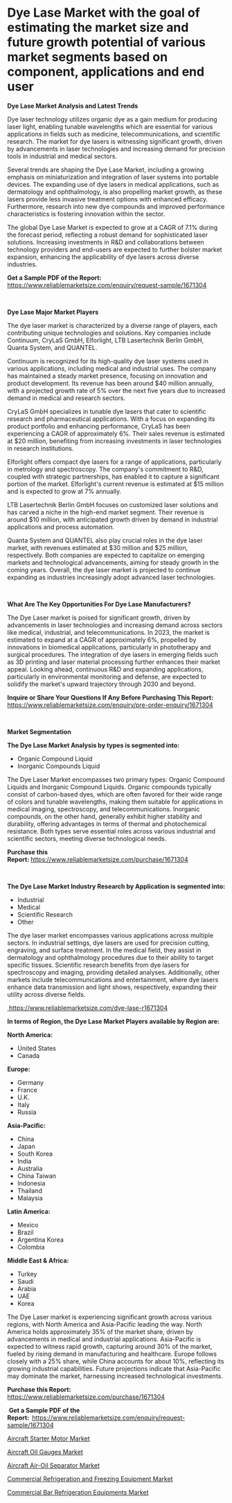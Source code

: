<p><h1>Dye Lase Market with the goal of estimating the market size and future growth potential of various market segments based on component, applications and end user</h1></p><p><strong>Dye Lase Market Analysis and Latest Trends</strong></p>
<p><p>Dye laser technology utilizes organic dye as a gain medium for producing laser light, enabling tunable wavelengths which are essential for various applications in fields such as medicine, telecommunications, and scientific research. The market for dye lasers is witnessing significant growth, driven by advancements in laser technologies and increasing demand for precision tools in industrial and medical sectors.</p><p>Several trends are shaping the Dye Lase Market, including a growing emphasis on miniaturization and integration of laser systems into portable devices. The expanding use of dye lasers in medical applications, such as dermatology and ophthalmology, is also propelling market growth, as these lasers provide less invasive treatment options with enhanced efficacy. Furthermore, research into new dye compounds and improved performance characteristics is fostering innovation within the sector.</p><p>The global Dye Lase Market is expected to grow at a CAGR of 7.1% during the forecast period, reflecting a robust demand for sophisticated laser solutions. Increasing investments in R&D and collaborations between technology providers and end-users are expected to further bolster market expansion, enhancing the applicability of dye lasers across diverse industries.</p></p>
<p><strong>Get a Sample PDF of the Report:&nbsp;</strong> <a href="https://www.reliablemarketsize.com/enquiry/request-sample/1671304?utm_campaign=1991&utm_medium=2&utm_source=Github&utm_content=ia&utm_term=25032025&utm_id=dye-lase">https://www.reliablemarketsize.com/enquiry/request-sample/1671304</a></p>
<p>&nbsp;</p>
<p><strong>Dye Lase Major Market Players</strong></p>
<p><p>The dye laser market is characterized by a diverse range of players, each contributing unique technologies and solutions. Key companies include Continuum, CryLaS GmbH, Elforlight, LTB Lasertechnik Berlin GmbH, Quanta System, and QUANTEL.</p><p>Continuum is recognized for its high-quality dye laser systems used in various applications, including medical and industrial uses. The company has maintained a steady market presence, focusing on innovation and product development. Its revenue has been around $40 million annually, with a projected growth rate of 5% over the next five years due to increased demand in medical and research sectors.</p><p>CryLaS GmbH specializes in tunable dye lasers that cater to scientific research and pharmaceutical applications. With a focus on expanding its product portfolio and enhancing performance, CryLaS has been experiencing a CAGR of approximately 6%. Their sales revenue is estimated at $20 million, benefiting from increasing investments in laser technologies in research institutions.</p><p>Elforlight offers compact dye lasers for a range of applications, particularly in metrology and spectroscopy. The company's commitment to R&D, coupled with strategic partnerships, has enabled it to capture a significant portion of the market. Elforlight's current revenue is estimated at $15 million and is expected to grow at 7% annually.</p><p>LTB Lasertechnik Berlin GmbH focuses on customized laser solutions and has carved a niche in the high-end market segment. Their revenue is around $10 million, with anticipated growth driven by demand in industrial applications and process automation.</p><p>Quanta System and QUANTEL also play crucial roles in the dye laser market, with revenues estimated at $30 million and $25 million, respectively. Both companies are expected to capitalize on emerging markets and technological advancements, aiming for steady growth in the coming years. Overall, the dye laser market is projected to continue expanding as industries increasingly adopt advanced laser technologies.</p></p>
<p>&nbsp;</p>
<p><strong>What Are The Key Opportunities For Dye Lase Manufacturers?</strong></p>
<p><p>The Dye Laser market is poised for significant growth, driven by advancements in laser technologies and increasing demand across sectors like medical, industrial, and telecommunications. In 2023, the market is estimated to expand at a CAGR of approximately 6%, propelled by innovations in biomedical applications, particularly in phototherapy and surgical procedures. The integration of dye lasers in emerging fields such as 3D printing and laser material processing further enhances their market appeal. Looking ahead, continuous R&D and expanding applications, particularly in environmental monitoring and defense, are expected to solidify the market's upward trajectory through 2030 and beyond.</p></p>
<p><strong>Inquire or Share Your Questions If Any Before Purchasing This Report:</strong> <a href="https://www.reliablemarketsize.com/enquiry/pre-order-enquiry/1671304?utm_campaign=1991&utm_medium=2&utm_source=Github&utm_content=ia&utm_term=25032025&utm_id=dye-lase">https://www.reliablemarketsize.com/enquiry/pre-order-enquiry/1671304</a></p>
<p>&nbsp;</p>
<p><strong>Market Segmentation</strong></p>
<p><strong>The Dye Lase Market Analysis by types is segmented into:</strong></p>
<p><ul><li>Organic Compound Liquid</li><li>Inorganic Compounds Liquid</li></ul></p>
<p><p>The Dye Laser Market encompasses two primary types: Organic Compound Liquids and Inorganic Compound Liquids. Organic compounds typically consist of carbon-based dyes, which are often favored for their wide range of colors and tunable wavelengths, making them suitable for applications in medical imaging, spectroscopy, and telecommunications. Inorganic compounds, on the other hand, generally exhibit higher stability and durability, offering advantages in terms of thermal and photochemical resistance. Both types serve essential roles across various industrial and scientific sectors, meeting diverse technological needs.</p></p>
<p><strong>Purchase this Report:&nbsp;</strong><a href="https://www.reliablemarketsize.com/purchase/1671304?utm_campaign=1991&utm_medium=2&utm_source=Github&utm_content=ia&utm_term=25032025&utm_id=dye-lase">https://www.reliablemarketsize.com/purchase/1671304</a></p>
<p>&nbsp;</p>
<p><strong>The Dye Lase Market Industry Research by Application is segmented into:</strong></p>
<p><ul><li>Industrial</li><li>Medical</li><li>Scientific Research</li><li>Other</li></ul></p>
<p><p>The dye laser market encompasses various applications across multiple sectors. In industrial settings, dye lasers are used for precision cutting, engraving, and surface treatment. In the medical field, they assist in dermatology and ophthalmology procedures due to their ability to target specific tissues. Scientific research benefits from dye lasers for spectroscopy and imaging, providing detailed analyses. Additionally, other markets include telecommunications and entertainment, where dye lasers enhance data transmission and light shows, respectively, expanding their utility across diverse fields.</p></p>
<p><a href="https://www.reliablemarketsize.com/dye-lase-r1671304?utm_campaign=1991&utm_medium=2&utm_source=Github&utm_content=ia&utm_term=25032025&utm_id=dye-lase">&nbsp;https://www.reliablemarketsize.com/dye-lase-r1671304</a></p>
<p><strong>In terms of Region, the Dye Lase Market Players available by Region are:</strong></p>
<p>
    <p> <strong> North America: </strong>
        <ul>
            <li>United States</li>
            <li>Canada</li>
        </ul>
        </p> 
    <p> <strong> Europe: </strong>
        <ul>
            <li>Germany</li>
            <li>France</li>
            <li>U.K.</li>
            <li>Italy</li>
            <li>Russia</li>
        </ul>
        </p> 
    <p> <strong> Asia-Pacific: </strong>
        <ul>
            <li>China</li>
            <li>Japan</li>
            <li>South Korea</li>
            <li>India</li>
            <li>Australia</li>
            <li>China Taiwan</li>
            <li>Indonesia</li>
            <li>Thailand</li>
            <li>Malaysia</li>
        </ul>
        </p> 
    <p> <strong> Latin America: </strong>
        <ul>
            <li>Mexico</li>
            <li>Brazil</li>
            <li>Argentina Korea</li>
            <li>Colombia</li>
        </ul>
        </p> 
    <p> <strong> Middle East & Africa: </strong>
        <ul>
            <li>Turkey</li>
            <li>Saudi</li>
            <li>Arabia</li>
            <li>UAE</li>
            <li>Korea</li>
        </ul>
    </p>
    </p>
<p><p>The Dye Laser market is experiencing significant growth across various regions, with North America and Asia-Pacific leading the way. North America holds approximately 35% of the market share, driven by advancements in medical and industrial applications. Asia-Pacific is expected to witness rapid growth, capturing around 30% of the market, fueled by rising demand in manufacturing and healthcare. Europe follows closely with a 25% share, while China accounts for about 10%, reflecting its growing industrial capabilities. Future projections indicate that Asia-Pacific may dominate the market, harnessing increased technological investments.</p></p>
<p><strong>Purchase this Report: </strong><a href="https://www.reliablemarketsize.com/purchase/1671304?utm_campaign=1991&utm_medium=2&utm_source=Github&utm_content=ia&utm_term=25032025&utm_id=dye-lase">https://www.reliablemarketsize.com/purchase/1671304</a></p>
<p>&nbsp;<strong>Get a Sample PDF of the Report:&nbsp;&nbsp;</strong><a href="https://www.reliablemarketsize.com/enquiry/request-sample/1671304?utm_campaign=1991&utm_medium=2&utm_source=Github&utm_content=ia&utm_term=25032025&utm_id=dye-lase">https://www.reliablemarketsize.com/enquiry/request-sample/1671304</a></p>
<p><strong></strong></p>
<p><p><a href="https://github.com/countpapajwp/Market-Research-Report-List-1/blob/main/aircraft-starter-motor-market.md?utm_campaign=1991&utm_medium=2&utm_source=Github&utm_content=ia&utm_term=25032025&utm_id=dye-lase">Aircraft Starter Motor Market</a></p><p><a href="https://github.com/gfellcincot4/Market-Research-Report-List-1/blob/main/aircraft-oil-gauges-market.md?utm_campaign=1991&utm_medium=2&utm_source=Github&utm_content=ia&utm_term=25032025&utm_id=dye-lase">Aircraft Oil Gauges Market</a></p><p><a href="https://github.com/haagarocapmj/Market-Research-Report-List-1/blob/main/aircraft-air-oil-separator-market.md?utm_campaign=1991&utm_medium=2&utm_source=Github&utm_content=ia&utm_term=25032025&utm_id=dye-lase">Aircraft Air-Oil Separator Market</a></p><p><a href="https://github.com/fallalenoswG/Market-Research-Report-List-1/blob/main/commercial-refrigeration-and-freezing-equipment-market.md?utm_campaign=1991&utm_medium=2&utm_source=Github&utm_content=ia&utm_term=25032025&utm_id=dye-lase">Commercial Refrigeration and Freezing Equipment Market</a></p><p><a href="https://github.com/YashRP12/Market-Research-Report-List-7/blob/main/commercial-bar-refrigeration-equipments-market.md?utm_campaign=1991&utm_medium=2&utm_source=Github&utm_content=ia&utm_term=25032025&utm_id=dye-lase">Commercial Bar Refrigeration Equipments Market</a></p></p>